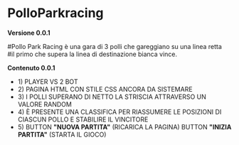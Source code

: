 
<h1>PolloParkracing</h1>


<b>Versione 0.0.1</b>


<p>#Pollo Park Racing è una gara di 3 polli che gareggiano su una linea retta<br>
#il primo che supera la linea di destinazione bianca vince.</p>


<b>Contenuto 0.0.1</b>

<ul>
<li>1) PLAYER VS 2 BOT</li>

<li>2) PAGINA HTML CON STILE CSS ANCORA DA SISTEMARE</li>

<li>3) I POLLI SUPERANO DI NETTO LA STRISCIA ATTRAVERSO UN VALORE RANDOM</li>

<li>4) È PRESENTE UNA CLASSIFICA PER RIASSUMERE LE POSIZIONI DI CIASCUN POLLO E STABILIRE IL VINCITORE</li>

<li>5) BUTTON <b>"NUOVA PARTITA"</b> (RICARICA LA PAGINA)  BUTTON <b>"INIZIA PARTITA"</b> (STARTA IL GIOCO)</li>
</ul>

